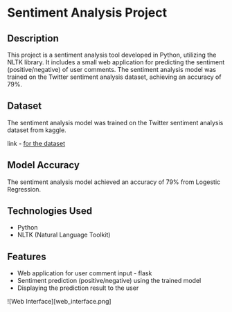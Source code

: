 # Sentiment Analysis Project

## Description

This project is a sentiment analysis tool developed in Python, utilizing the NLTK library. It includes a small web application for predicting the sentiment (positive/negative) of user comments. The sentiment analysis model was trained on the Twitter sentiment analysis dataset, achieving an accuracy of 79%.

## Dataset

The sentiment analysis model was trained on the Twitter sentiment analysis dataset from kaggle.

link - [for the dataset](https://www.kaggle.com/datasets/kazanova/sentiment140)

## Model Accuracy

The sentiment analysis model achieved an accuracy of 79% from Logestic Regression.

## Technologies Used

- Python
- NLTK (Natural Language Toolkit)

## Features

- Web application for user comment input - flask
- Sentiment prediction (positive/negative) using the trained model
- Displaying the prediction result to the user

![Web Interface][web_interface.png]
